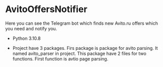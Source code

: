 # AvitoOffersNotifier
Here you can see the Telegram bot which finds new Avito.ru offers which you need and notify you.

* Python 3.10.8 

* Project have 3 packages.
Firs package is package for avito parsing. It named avito_parser in project. This package have 2 files for two functions.
First function is avtio page parsing. 
